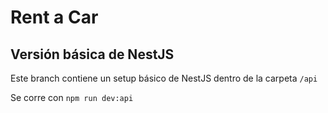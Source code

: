 # Rent a Car

## Versión básica de NestJS

Este branch contiene un setup básico de NestJS dentro de la carpeta `/api`

Se corre con `npm run dev:api`
